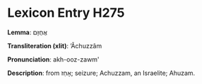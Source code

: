 # Lexicon Entry H275

**Lemma**: אֲחֻזָּם

**Transliteration (xlit)**: ʼĂchuzzâm

**Pronunciation**: akh-ooz-zawm'

**Description**:
from אָחַז; seizure; Achuzzam, an Israelite; Ahuzam.
